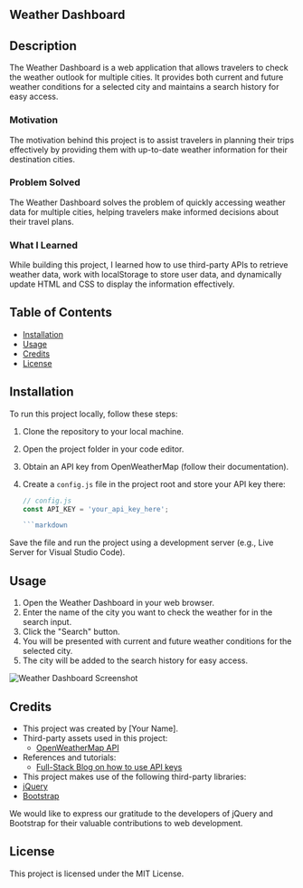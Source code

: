 ## Weather Dashboard

## Description

The Weather Dashboard is a web application that allows travelers to check the weather outlook for multiple cities. It provides both current and future weather conditions for a selected city and maintains a search history for easy access.

### Motivation

The motivation behind this project is to assist travelers in planning their trips effectively by providing them with up-to-date weather information for their destination cities.

### Problem Solved

The Weather Dashboard solves the problem of quickly accessing weather data for multiple cities, helping travelers make informed decisions about their travel plans.

### What I Learned

While building this project, I learned how to use third-party APIs to retrieve weather data, work with localStorage to store user data, and dynamically update HTML and CSS to display the information effectively.

## Table of Contents

- [Installation](#installation)
- [Usage](#usage)
- [Credits](#credits)
- [License](#license)

## Installation

To run this project locally, follow these steps:

1. Clone the repository to your local machine.
2. Open the project folder in your code editor.
3. Obtain an API key from OpenWeatherMap (follow their documentation).
4. Create a `config.js` file in the project root and store your API key there:

   ```javascript
   // config.js
   const API_KEY = 'your_api_key_here';

   ```markdown
Save the file and run the project using a development server (e.g., Live Server for Visual Studio Code).

## Usage

1. Open the Weather Dashboard in your web browser.
2. Enter the name of the city you want to check the weather for in the search input.
3. Click the "Search" button.
4. You will be presented with current and future weather conditions for the selected city.
5. The city will be added to the search history for easy access.

![Weather Dashboard Screenshot](/images/weatherAppSample.png)

## Credits

- This project was created by [Your Name].
- Third-party assets used in this project:
  - [OpenWeatherMap API](https://openweathermap.org/api)
- References and tutorials:
  - [Full-Stack Blog on how to use API keys](https://example.com/api-key-tutorial)
- This project makes use of the following third-party libraries:
- [jQuery](https://jquery.com/)
- [Bootstrap](https://getbootstrap.com/)

We would like to express our gratitude to the developers of jQuery and Bootstrap for their valuable contributions to web development.

  

## License

This project is licensed under the MIT License.
